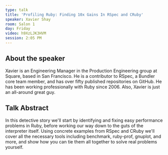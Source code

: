 ```yaml
---
type: talk
title: 'Profiling Ruby: Finding 10x Gains In RSpec and CRuby'
speaker: Xavier Shay
room: Salon 1
day: Friday
video: h9XzLJK3HVM
session: 2:05 PM
---
```


## About the speaker

Xavier is an Engineering Manager in the Production Engineering group at Square, based in San Francisco. He is a contributor to RSpec, a Bundler core team member, and has over fifty published repositories on GitHub. He has been working professionally with Ruby since 2006. Also, Xavier is just an all-around great guy.

## Talk Abstract

In this detective story we'll start by identifying and fixing easy performance problems in Ruby, before working our way down to the guts of the interpreter itself. Using concrete examples from RSpec and CRuby we'll cover all the necessary tools including benchmark, ruby-prof, gnuplot, and more, and show how you can tie them all together to solve real problems yourself.
